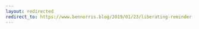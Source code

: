 ```yaml
---
layout: redirected
redirect_to: https://www.bennorris.blog/2019/01/23/liberating-reminder-from.html
---
```


